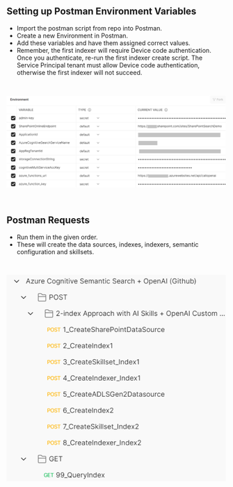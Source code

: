 ## Setting up Postman Environment Variables
- Import the postman script from repo into Postman.
- Create a new Environment in Postman.
- Add these variables and have them assigned correct values.
- Remember, the first indexer will require Device code authentication. Once you authenticate, re-run the first indexer create script. The Service Principal tenant must allow Device code authentication, otherwise the first indexer will not succeed.
<br>

![](../images/Postman_Environment_Variables.png)

<br>

## Postman Requests
- Run them in the given order. 
- These will create the data sources, indexes, indexers, semantic configuration and skillsets.
<br>

![](../images/Postman_Requests_List.png)
